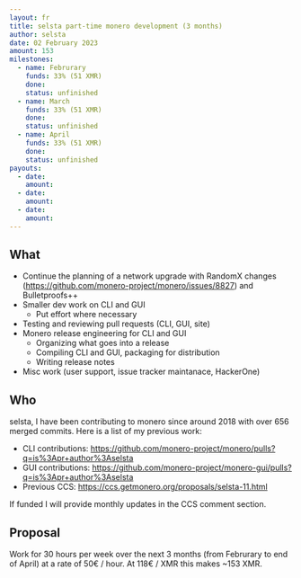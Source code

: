 ```yaml
---
layout: fr
title: selsta part-time monero development (3 months)
author: selsta
date: 02 February 2023
amount: 153
milestones:
  - name: Februrary
    funds: 33% (51 XMR)
    done:
    status: unfinished
  - name: March
    funds: 33% (51 XMR)
    done:
    status: unfinished
  - name: April
    funds: 33% (51 XMR)
    done:
    status: unfinished
payouts:
  - date:
    amount:
  - date:
    amount:
  - date:
    amount:
---
```


## What

- Continue the planning of a network upgrade with RandomX changes (https://github.com/monero-project/monero/issues/8827) and Bulletproofs++
- Smaller dev work on CLI and GUI
  - Put effort where necessary
- Testing and reviewing pull requests (CLI, GUI, site)
- Monero release engineering for CLI and GUI
  - Organizing what goes into a release
  - Compiling CLI and GUI, packaging for distribution
  - Writing release notes
- Misc work (user support, issue tracker maintanace, HackerOne)

## Who

selsta, I have been contributing to monero since around 2018 with over 656 merged commits. Here is a list of my previous work:

- CLI contributions: https://github.com/monero-project/monero/pulls?q=is%3Apr+author%3Aselsta
- GUI contributions: https://github.com/monero-project/monero-gui/pulls?q=is%3Apr+author%3Aselsta
- Previous CCS: https://ccs.getmonero.org/proposals/selsta-11.html

If funded I will provide monthly updates in the CCS comment section.

## Proposal

Work for 30 hours per week over the next 3 months (from Februrary to end of April) at a rate of 50€ / hour. At 118€ / XMR this makes ~153 XMR.
